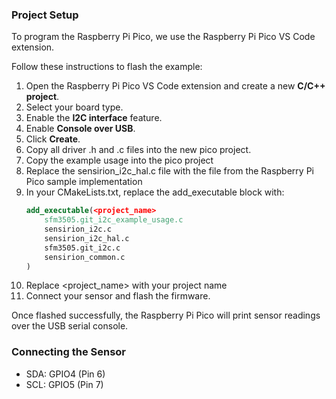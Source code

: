 ### Project Setup

To program the Raspberry Pi Pico, we use the Raspberry Pi Pico VS Code extension. 

Follow these instructions to flash the example:

1. Open the Raspberry Pi Pico VS Code extension and create a new **C/C++ project**.
2. Select your board type.
3. Enable the **I2C interface** feature.
4. Enable **Console over USB**.
5. Click **Create**.
6. Copy all driver .h and .c files into the new pico project.
7. Copy the example usage into the pico project
8. Replace the sensirion_i2c_hal.c file with the file from the Raspberry Pi Pico sample implementation
9. In your CMakeLists.txt, replace the add_executable block with:
    ```cmake
    add_executable(<project_name>
        sfm3505.git_i2c_example_usage.c
        sensirion_i2c.c
        sensirion_i2c_hal.c
        sfm3505.git_i2c.c
        sensirion_common.c
    )
    ```
10. Replace <project_name> with your project name
11. Connect your sensor and flash the firmware.

Once flashed successfully, the Raspberry Pi Pico will print sensor readings over the USB serial console.

### Connecting the Sensor

- SDA: GPIO4 (Pin 6)
- SCL: GPIO5 (Pin 7)